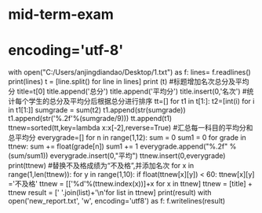 # mid-term-exam
# encoding='utf-8'
with open("C:/Users/anjingdiandao/Desktop/1.txt") as f:
    lines= f.readlines()
    print(lines)
    t = [line.split() for line in lines]
    print (t)
#标题增加名次总分及平均分
title=t[0]
title.append('总分')
title.append('平均分')
title.insert(0,'名次')
#统计每个学生的总分及平均分后根据总分进行排序
tt=[]
for t1 in t[1:]:
    t2=[int(i) for i in t1[1:]]
    sumgrade = sum(t2)
    t1.append(str(sumgrade))
    t1.append(str('%.2f'%(sumgrade/9)))
    tt.append(t1)
ttnew=sorted(tt,key=lambda x:x[-2],reverse=True)
#汇总每一科目的平均分和总平均分
everygrade=[]
for n in range(1,12):
    sum = 0
    sum1 = 0
    for grade in ttnew:
        sum += float(grade[n])
        sum1 += 1
    everygrade.append("%.2f" %(sum/sum1))
everygrade.insert(0,"平均")
ttnew.insert(0,everygrade)
print(ttnew)
#替换不及格成绩为“不及格”,并添加名次
for x in range(1,len(ttnew)):
    for y in range(1,10):
        if float(ttnew[x][y]) < 60:
            ttnew[x][y] ='不及格'
ttnew = [['%d'%(ttnew.index(x))]+x for x in ttnew]
ttnew = [title] + ttnew
result = [' '.join(list)+'\n'for list in ttnew]
print(result)
with open('new_report.txt', 'w', encoding='utf8') as f:
    f.writelines(result)
